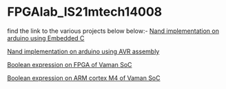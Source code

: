 # FPGAlab_IS21mtech14008
find the link to the various projects below below:-
[Nand implementation on arduino using Embedded C](https://github.com/krunalbadlani/FPGAlab_IS21mtech14008/tree/main/Assignment2)

[Nand implementation on arduino using AVR assembly](https://github.com/krunalbadlani/FPGAlab_IS21mtech14008/tree/main/Assignment3)

[Boolean expression on FPGA of Vaman SoC](https://github.com/krunalbadlani/FPGAlab_IS21mtech14008/tree/main/Assignment5)

[Boolean expression on ARM cortex M4 of Vaman SoC](https://github.com/krunalbadlani/FPGAlab_IS21mtech14008/tree/main/Assignment6)
